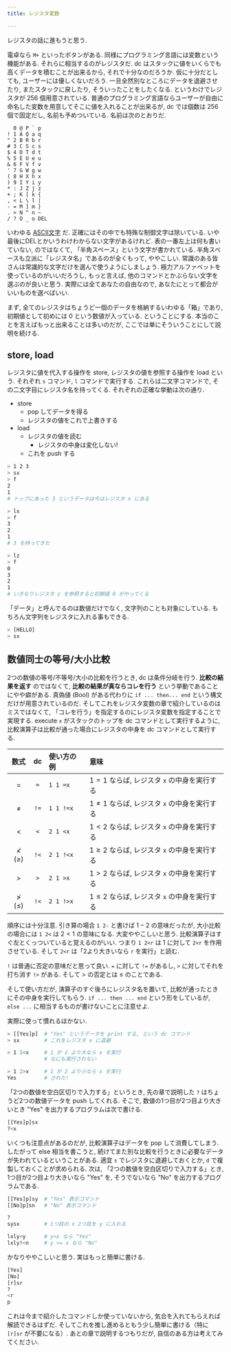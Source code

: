 ```yaml
---
title: レジスタ変数

---
```


レジスタの話に進もうと思う.

電卓なら `M+` といったボタンがある. 同様にプログラミング言語には変数という機能がある. それらに相当するのがレジスタだ. dc はスタックに値をいくらでも高くデータを積むことが出来るから, それで十分なのだろうか. 仮に十分だとしても, ユーザーには優しくないだろう. 一旦全然別なところにデータを退避させたり, またスタックに戻したり, そういったことをしたくなる. というわけでレジスタが 256 個用意されている. 普通のプログラミング言語ならユーザーが自由に命名した変数を用意してそこに値を入れることが出来るが, dc では個数は 256 個で固定だし, 名前も予めついている. 名前は次のとおりだ.

```
  0 @ P ` p
! 1 A Q a q
" 2 B R b r
# 3 C S c s
$ 4 D T d t
% 5 E U e u
& 6 F V f v
' 7 G W g w
( 8 H X h x
) 9 I Y i y
* : J Z j z
+ ; K [ k {
, < L \ l |
- = M ] m }
. > N ^ n ~
/ ? O _ o DEL
```

いわゆる [ASCII文字](https://ja.wikipedia.org/wiki/ASCII) だ. 正確にはその中でも特殊な制御文字は除いている. いや最後にDELとかいうわけわからない文字があるけれど. 表の一番左上は何も書いていない, のではなくて, 「半角スペース」という文字が書かれている. 半角スペースも立派に「レジスタ名」であるのが全くもって, ややこしい. 常識のある皆さんは常識的な文字だけを選んで使うようにしましょう. 極力アルファベットを使っているのがいいだろうし, もっと言えば, 他のコマンドとかぶらない文字を選ぶのが良いと思う. 実際には全てあなたの自由なので, あなたにとって都合がいいものを選べばいい.

まず, 全てのレジスタはちょうど一個のデータを格納するいわゆる「箱」であり, 初期値として初めには $0$ という数値が入っている.  ということにする.  本当のことを言えばもっと出来ることは多いのだが, ここでは単にそういうことにして説明を続ける.

## store, load

レジスタに値を代入する操作を store, レジスタの値を参照する操作を load という.  それぞれ `s` コマンド, `l` コマンドで実行する.  これらは二文字コマンドで, その二文字目にレジスタ名を持ってくる.  それぞれの正確な挙動は次の通り.

- store
    - pop してデータを得る
    - レジスタの値をこれで上書きする
- load
    - レジスタの値を読む
        - レジスタの中身は変化しない!
    - これを push する

```bash
> 1 2 3
> sx
> f
2
1
# トップにあった 3 というデータは今はレジスタ x にある

> lx
> f
3
2
1
# 3 を持ってきた

> lz
> f
0
3
2
1
# いきなりレジスタ z を参照すると初期値 0 がやってくる
```

「データ」と呼んでるのは数値だけでなく, 文字列のことも対象にしている. もちろん文字列をレジスタに入れる事もできる.

```bash
> [HELLO]
> sx
```

## 数値同士の等号/大小比較

2つの数値の等号/不等号/大小の比較を行うとき, dc は条件分岐を行う.  **比較の結果を返す** のではなくて, **比較の結果が真ならコレを行う** という挙動であることにやや癖がある.  真偽値 (Bool) がある代わりに `if ... then... end` という構文だけが用意されているのだ.  そしてこれをレジスタ変数の章で紹介しているのはミスではなくて, 「コレを行う」を指定するのにレジスタ変数を指定することで実現する.  execute `x` がスタックのトップを dc コマンドとして実行するように, 比較演算子は比較が通った場合にレジスタの中身を dc コマンドとして実行する.

| 数式   | dc   | 使い方の例 | 意味                                             |
|:------:|:----:|:-----------|:-------------------------------------------------|
| $=$    | `=`  | `1 1 =x`   | $1=1$ ならば, レジスタ `x` の中身を実行する      |
| $\ne$  | `!=` | `1 1 !=x`  | $1 \ne 1$ ならば, レジスタ `x` の中身を実行する  |
| $<$    | `<`  | `2 1 <x`   | $1<2$ ならば, レジスタ `x` の中身を実行する      |
| $\not<$ ($\geq$) | `!<`  | `2 1 !<x`   | $1 \geq 2$ ならば, レジスタ `x` の中身を実行する      |
| $>$    | `>`  | `2 1 >x`   | $1>2$ ならば, レジスタ `x` の中身を実行する      |
| $\not>$ ($\leq$) | `!<`  | `2 1 !>x`   | $1 \leq 2$ ならば, レジスタ `x` の中身を実行する      |

順序には十分注意.  引き算の場合 `1 2-` と書けば $1-2$ の意味だったが, 大小比較の場合には `1 2<` は $2<1$ の意味になる.  大変ややこしいと思う.  比較演算子はすぐ左とくっついていると覚えるのがいい. つまり `1 2<r` は $1$ に対して `2<r` を作用させている. そして `2<r` は「2より大きいなら `r` を実行」と読む.

`!` は普通に否定の意味だと思って良い.  `=` に対して `!=` があるし, `>` に対してそれを打ち消す `!>` がある.  そして $>$ の否定とは $\leq$ のことである.

そして使い方だが, 演算子のすぐ後ろにレジスタ名を置いて, 比較が通ったときにその中身を実行してもらう.  `if ... then ... end` という形をしているが, `else ...` に相当するものが書けないことに注意せよ.

実際に使って慣れるほかない.

```bash
> [[Yes]p]  # "Yes" というデータを print する, という dc コマンド
> sx        # これをレジスタ x に退避

> 1 2<x     # 1 が 2 より大なら x を実行
            # なにも実行されない

> 1 2>x     # 1 が 2 より小なら x を実行
Yes         # された!
```

「2つの数値を空白区切りで入力する」というとき, 先の章で説明した `?` はちょうど2つの数値データを push してくれる.
そこで, 数値の1つ目が2つ目より大きいとき "Yes" を出力するプログラムは次で書ける.

```bash
[[Yes]p]sx
?<x
```

いくつも注意点があるのだが, 比較演算子はデータを pop して消費してしまう.
したがって else 相当を書こうと, 続けてまた別な比較を行うときに必要なデータが失われているということがある.
適宜 `s` でレジスタに退避しておくとか, `d` で複製しておくことが求められる.
次は, 「2つの数値を空白区切りで入力する」とき, 1つ目が2つ目より大きいなら "Yes" を, そうでないなら "No" を出力するプログラムである.

```bash
[[Yes]p]sy  # "Yes" 表示コマンド
[[No]p]sn   # "No" 表示コマンド

?
sysx        # 1つ目の x 2つ目を y に入れる

lxly<y      # y<x なら "Yes"
lxly!<n     # y >= x なら "No"
```

かなりややこしいと思う.  実はもっと簡単に書ける.

```bash
[Yes]
[No]
[r]sr
?
<r
p
```

これは今まで紹介したコマンドしか使っていないから, 気合を入れてもらえれば解読できるはずだ.  そしてこれを推し進めるともう少し簡単に書ける（特に `[r]sr` が不要になる）.  あとの章で説明するつもりだが, 自信のある方は考えてみてください.
